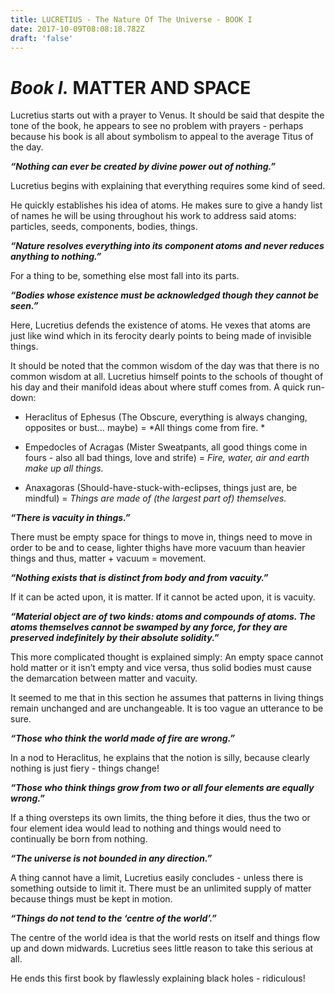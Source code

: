 ```yaml
---
title: LUCRETIUS - The Nature Of The Universe - BOOK I
date: 2017-10-09T08:08:18.782Z
draft: 'false'
---
```

# *Book I.* MATTER AND SPACE

Lucretius starts out with a prayer to Venus. 
It should be said that despite the tone of the book, he appears to see no problem with prayers - perhaps because his book is all about symbolism to appeal to the average Titus of the day.

***“Nothing can ever be created by divine power out of nothing.”***

Lucretius begins with explaining that everything requires some kind of seed.

He quickly establishes his idea of atoms. He makes sure to give a handy list of names he will be using throughout his work to address said atoms: particles, seeds, components, bodies, things.

***“Nature resolves everything into its component atoms and never reduces anything to nothing.”***

For a thing to be, something else most fall into its parts.

***“Bodies whose existence must be acknowledged though they cannot be seen.”***

Here, Lucretius defends the existence of atoms. He vexes that atoms are just like wind which in its ferocity dearly points to being made of invisible things.

It should be noted that the common wisdom of the day was that there is no common wisdom at all. Lucretius himself points to the schools of thought of his day and their manifold ideas about where stuff comes from. A quick run-down:

 - Heraclitus of Ephesus \(The Obscure, everything is always changing, opposites or bust… maybe\) = *All things come from fire. *

 - Empedocles of Acragas \(Mister Sweatpants, all good things come in fours - also all bad things, love and strife\) = *Fire, water, air and earth make up all things.*

 - Anaxagoras \(Should-have-stuck-with-eclipses, things just are, be mindful\) = *Things are made of \(the largest part of\) themselves.*

***“There is vacuity in things.”***

 There must be empty space for things to move in, things need to move in order to be and to cease, lighter thighs have more vacuum than heavier things and thus, matter + vacuum = movement.

***“Nothing exists that is distinct from body and from vacuity.”***

 If it can be acted upon, it is matter. If it cannot be acted upon, it is vacuity.

***“Material object are of two kinds: atoms and compounds of atoms. The atoms themselves cannot be swamped by any force, for they are preserved indefinitely by their absolute solidity.”***

 This more complicated thought is explained simply: An empty space cannot hold matter or it isn’t empty and vice versa, thus solid bodies must cause the demarcation between matter and vacuity.

It seemed to me that in this section he assumes that patterns in living things remain unchanged and are unchangeable. It is too vague an utterance to be sure.

***“Those who think the world made of fire are wrong.”***

 In a nod to Heraclitus, he explains that the notion is silly, because clearly nothing is just fiery - things change!

***“Those who think things grow from two or all four elements are equally wrong.”***

 If a thing oversteps its own limits, the thing before it dies, thus the two or four element idea would lead to nothing and things would need to continually be born from nothing.

***“The universe is not bounded in any direction.”***

 A thing cannot have a limit, Lucretius easily concludes - unless there is something outside to limit it. There must be an unlimited supply of matter because things must be kept in motion.

***“Things do not tend to the ‘centre of the world’.”***

 The centre of the world idea is that the world rests on itself and things flow up and down midwards. Lucretius sees little reason to take this serious at all. 

He ends this first book by flawlessly explaining black holes - ridiculous!







